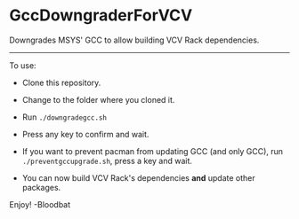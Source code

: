 # GccDowngraderForVCV
Downgrades MSYS' GCC to allow building VCV Rack dependencies.

---

To use:

- Clone this repository.

- Change to the folder where you cloned it.

- Run `./downgradegcc.sh`

- Press any key to confirm and wait.

- If you want to prevent pacman from updating GCC (and only GCC), run `./preventgccupgrade.sh`, press a key and wait.

- You can now build VCV Rack's dependencies **and** update other packages.

Enjoy! -Bloodbat
